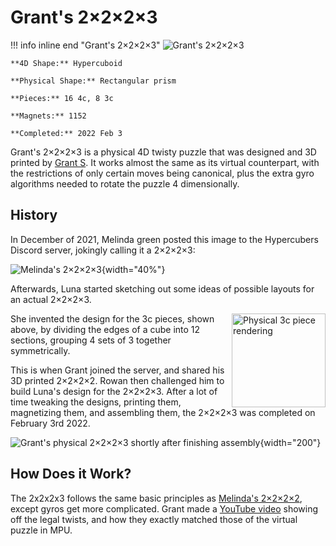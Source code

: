 # Grant's 2×2×2×3

!!! info inline end "Grant's 2×2×2×3"
    ![Grant's 2×2×2×3](https://assets.hypercubing.xyz/img/phys/grant_2x2x2x3_render.png)

    **4D Shape:** Hypercuboid

    **Physical Shape:** Rectangular prism

    **Pieces:** 16 4c, 8 3c

    **Magnets:** 1152

    **Completed:** 2022 Feb 3

Grant's 2×2×2×3 is a physical 4D twisty puzzle that was designed and 3D printed by [Grant S](/leaderboards/solvers/grant.md). It works almost the same as its virtual counterpart, with the restrictions of only certain moves being canonical, plus the extra gyro algorithms needed to rotate the puzzle 4 dimensionally.

## History

In December of 2021, Melinda green posted this image to the Hypercubers Discord server, jokingly calling it a 2×2×2×3:

![Melinda's 2×2×2×3](https://assets.hypercubing.xyz/img/phys/melinda_2x2x2x3.jpg){width="40%"}

Afterwards, Luna started sketching out some ideas of possible layouts for an actual 2×2×2×3.

<img src="https://assets.hypercubing.xyz/img/phys/3c.png" alt="Physical 3c piece rendering" width="150" align="right">

She invented the design for the 3c pieces, shown above, by dividing the edges of a cube into 12 sections, grouping 4 sets of 3 together symmetrically.

This is when Grant joined the server, and shared his 3D printed 2×2×2×2. Rowan then challenged him to build Luna's design for the 2×2×2×3. After a lot of time tweaking the designs, printing them, magnetizing them, and assembling them, the 2×2×2×3 was completed on February 3rd 2022.

![Grant's physical 2×2×2×3 shortly after finishing assembly](https://assets.hypercubing.xyz/img/phys/grant_2x2x2x3.jpg){width="200"}

## How Does it Work?

The 2x2x2x3 follows the same basic principles as [Melinda's 2×2×2×2](/puzzles/physical/2x2x2x2/index.md), except gyros get more complicated. Grant made a [YouTube video](https://www.youtube.com/watch?v=7on6xk9kq-g) showing off the legal twists, and how they exactly matched those of the virtual puzzle in MPU.
